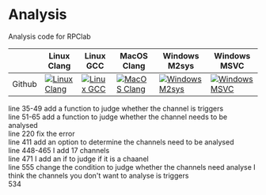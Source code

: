 # Analysis

Analysis code for RPClab

|                   | Linux Clang       | Linux GCC         | MacOS Clang       | Windows M2sys     | Windows MSVC      |
|-------------------|-------------------|-------------------|-------------------|-------------------|-------------------|
|   Github                |[![Linux Clang](https://github.com/RPClab/Analysis/actions/workflows/Linux-Clang.yml/badge.svg)](https://github.com/RPClab/Analysis/actions/workflows/Linux-Clang.yml) | [![Linux GCC](https://github.com/RPClab/Analysis/actions/workflows/Linux-GCC.yml/badge.svg)](https://github.com/RPClab/Analysis/actions/workflows/Linux-GCC.yml) | [![MacOS Clang](https://github.com/RPClab/Analysis/actions/workflows/MacOS-Clang.yml/badge.svg)](https://github.com/RPClab/Analysis/actions/workflows/MacOS-Clang.yml) | [![Windows M2sys](https://github.com/RPClab/Analysis/actions/workflows/Windows-M2sys.yml/badge.svg)](https://github.com/RPClab/Analysis/actions/workflows/Windows-M2sys.yml) | [![Windows MSVC](https://github.com/RPClab/Analysis/actions/workflows/Windows-MSVC.yml/badge.svg)](https://github.com/RPClab/Analysis/actions/workflows/Windows-MSVC.yml) |


line 35-49 add a function to judge whether the channel is triggers  
line 51-65 add a function to judge whether the channel needs to be analysed  
line 220 fix the error  
line 411 add an option to determine the channels need to be analysed  
line 448-465 I add 17 channels   
line 471 I add an if to judge if it is a chaanel  
line 555 change the condition to judge whether the channels need analyse I think the channels you don't want to analyse is triggers  
534
